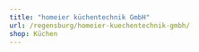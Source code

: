 ```yaml
---
title: "homeier küchentechnik GmbH"
url: /regensburg/homeier-kuechentechnik-gmbh/
shop: Küchen
---
```

